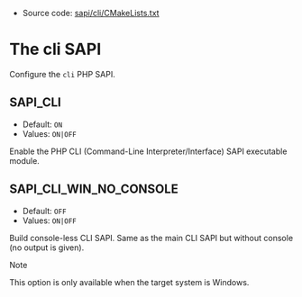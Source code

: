 <!-- This is auto-generated file. -->
* Source code: [sapi/cli/CMakeLists.txt](https://github.com/petk/php-build-system/blob/master/cmake/sapi/cli/CMakeLists.txt)

# The cli SAPI

Configure the `cli` PHP SAPI.

## SAPI_CLI

* Default: `ON`
* Values: `ON|OFF`

Enable the PHP CLI (Command-Line Interpreter/Interface) SAPI executable module.

## SAPI_CLI_WIN_NO_CONSOLE

* Default: `OFF`
* Values: `ON|OFF`

Build console-less CLI SAPI. Same as the main CLI SAPI but without console (no
output is given).

> [!NOTE]
> This option is only available when the target system is Windows.
